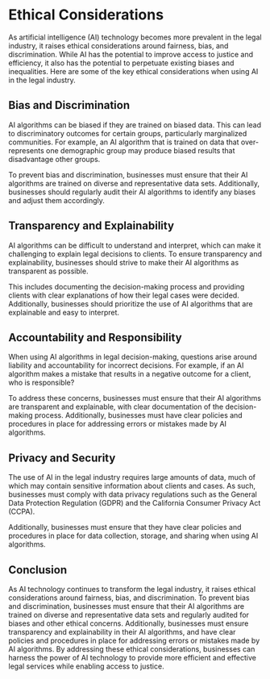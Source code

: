 Ethical Considerations
=========================================================================

As artificial intelligence (AI) technology becomes more prevalent in the legal industry, it raises ethical considerations around fairness, bias, and discrimination. While AI has the potential to improve access to justice and efficiency, it also has the potential to perpetuate existing biases and inequalities. Here are some of the key ethical considerations when using AI in the legal industry.

Bias and Discrimination
-----------------------

AI algorithms can be biased if they are trained on biased data. This can lead to discriminatory outcomes for certain groups, particularly marginalized communities. For example, an AI algorithm that is trained on data that over-represents one demographic group may produce biased results that disadvantage other groups.

To prevent bias and discrimination, businesses must ensure that their AI algorithms are trained on diverse and representative data sets. Additionally, businesses should regularly audit their AI algorithms to identify any biases and adjust them accordingly.

Transparency and Explainability
-------------------------------

AI algorithms can be difficult to understand and interpret, which can make it challenging to explain legal decisions to clients. To ensure transparency and explainability, businesses should strive to make their AI algorithms as transparent as possible.

This includes documenting the decision-making process and providing clients with clear explanations of how their legal cases were decided. Additionally, businesses should prioritize the use of AI algorithms that are explainable and easy to interpret.

Accountability and Responsibility
---------------------------------

When using AI algorithms in legal decision-making, questions arise around liability and accountability for incorrect decisions. For example, if an AI algorithm makes a mistake that results in a negative outcome for a client, who is responsible?

To address these concerns, businesses must ensure that their AI algorithms are transparent and explainable, with clear documentation of the decision-making process. Additionally, businesses must have clear policies and procedures in place for addressing errors or mistakes made by AI algorithms.

Privacy and Security
--------------------

The use of AI in the legal industry requires large amounts of data, much of which may contain sensitive information about clients and cases. As such, businesses must comply with data privacy regulations such as the General Data Protection Regulation (GDPR) and the California Consumer Privacy Act (CCPA).

Additionally, businesses must ensure that they have clear policies and procedures in place for data collection, storage, and sharing when using AI algorithms.

Conclusion
----------

As AI technology continues to transform the legal industry, it raises ethical considerations around fairness, bias, and discrimination. To prevent bias and discrimination, businesses must ensure that their AI algorithms are trained on diverse and representative data sets and regularly audited for biases and other ethical concerns. Additionally, businesses must ensure transparency and explainability in their AI algorithms, and have clear policies and procedures in place for addressing errors or mistakes made by AI algorithms. By addressing these ethical considerations, businesses can harness the power of AI technology to provide more efficient and effective legal services while enabling access to justice.
